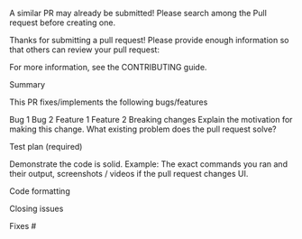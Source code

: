 A similar PR may already be submitted! Please search among the Pull request before creating one.

Thanks for submitting a pull request! Please provide enough information so that others can review your pull request:

For more information, see the CONTRIBUTING guide.

Summary

This PR fixes/implements the following bugs/features

 Bug 1
 Bug 2
 Feature 1
 Feature 2
 Breaking changes
Explain the motivation for making this change. What existing problem does the pull request solve?

Test plan (required)

Demonstrate the code is solid. Example: The exact commands you ran and their output, screenshots / videos if the pull request changes UI.

Code formatting

Closing issues

Fixes #